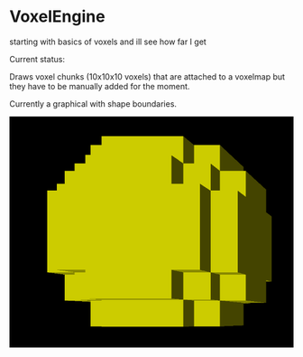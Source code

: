 # VoxelEngine
starting with basics of voxels and ill see how far I get

Current status:

Draws voxel chunks (10x10x10 voxels) that are attached to a voxelmap but they have to be manually added for the moment.

Currently a graphical with shape boundaries.

![alt text](https://raw.githubusercontent.com/theo-walton/VoxelEngine/master/voxelSphere)

